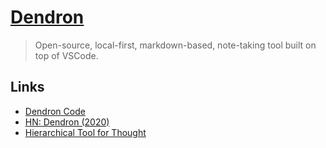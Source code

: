 # [Dendron](https://dendron.so/)

> Open-source, local-first, markdown-based, note-taking tool built on top of VSCode.

## Links

- [Dendron Code](https://github.com/dendronhq/dendron)
- [HN: Dendron (2020)](https://news.ycombinator.com/item?id=24898373)
- [Hierarchical Tool for Thought](https://www.kevinslin.com/notes/127a3230-4484-433a-b97f-178679564207.html)

